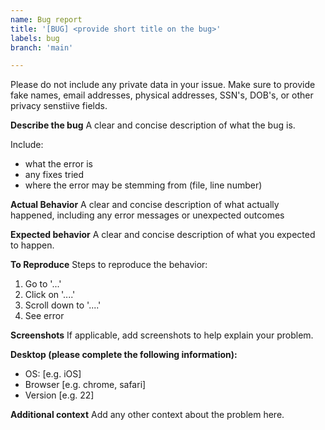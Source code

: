```yaml
---
name: Bug report
title: '[BUG] <provide short title on the bug>'
labels: bug
branch: 'main'

---
```

Please do not include any private data in your issue. Make sure to provide fake names, email addresses, physical addresses, SSN's, DOB's, or other privacy senstiive fields.

**Describe the bug**
A clear and concise description of what the bug is.<br>

Include:
- what the error is 
- any fixes tried
- where the error may be stemming from (file, line number)

**Actual Behavior**
A clear and concise description of what actually happened, including any error messages or unexpected outcomes

**Expected behavior**
A clear and concise description of what you expected to happen.

**To Reproduce**
Steps to reproduce the behavior:
1. Go to '...'
2. Click on '....'
3. Scroll down to '....'
4. See error

**Screenshots**
If applicable, add screenshots to help explain your problem.

**Desktop (please complete the following information):**
 - OS: [e.g. iOS]
 - Browser [e.g. chrome, safari]
 - Version [e.g. 22]

**Additional context**
Add any other context about the problem here.
